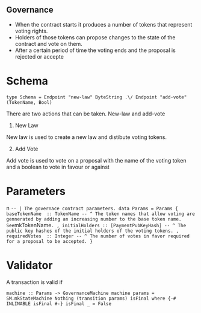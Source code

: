 Governance
----------

* When the contract starts it produces a number of tokens that represent voting rights.
* Holders of those tokens can propose changes to the state of the contract and vote on them.
* After a certain period of time the voting ends and the proposal is rejected or accepte

# Schema 

`
type Schema =
    Endpoint "new-law" ByteString
        .\/ Endpoint "add-vote" (TokenName, Bool)
`

There are two actions that can be taken. New-law and add-vote

1. New Law

New law is used to create a new law and distibute voting tokens. 

2. Add Vote 

Add vote is used to vote on a proposal with the name of the voting token and a boolean to vote in favour or against
 
# Parameters 
n
`
-- | The governace contract parameters.
data Params = Params
    { baseTokenName  :: TokenName
    -- ^ The token names that allow voting are gennerated by adding an increasing number to the base token name. See `mkTokenName`.
    , initialHolders :: [PaymentPubKeyHash]
    -- ^ The public key hashes of the initial holders of the voting tokens.
    , requiredVotes  :: Integer
    -- ^ The number of votes in favor required for a proposal to be accepted.
    }
`
# Validator 

A transaction is valid if 

` machine :: Params -> GovernanceMachine
machine params = SM.mkStateMachine Nothing (transition params) isFinal where
    {-# INLINABLE isFinal #-}
    isFinal _ = False
`

